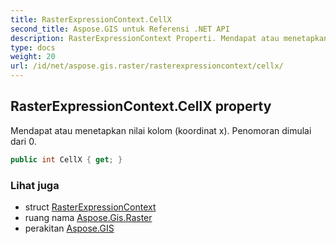```yaml
---
title: RasterExpressionContext.CellX
second_title: Aspose.GIS untuk Referensi .NET API
description: RasterExpressionContext Properti. Mendapat atau menetapkan nilai kolom koordinat x. Penomoran dimulai dari 0.
type: docs
weight: 20
url: /id/net/aspose.gis.raster/rasterexpressioncontext/cellx/
---
```

## RasterExpressionContext.CellX property

Mendapat atau menetapkan nilai kolom (koordinat x). Penomoran dimulai dari 0.

```csharp
public int CellX { get; }
```

### Lihat juga

* struct [RasterExpressionContext](../)
* ruang nama [Aspose.Gis.Raster](../../rasterexpressioncontext/)
* perakitan [Aspose.GIS](../../../)


